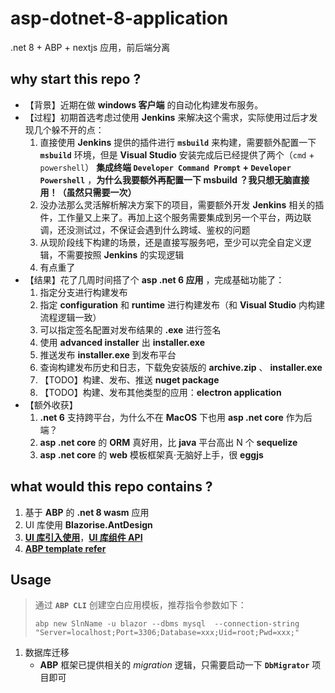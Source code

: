 # asp-dotnet-8-application

.net 8 + ABP + nextjs 应用，前后端分离

## why start this repo ?

- 【背景】近期在做 **windows 客户端** 的自动化构建发布服务。
- 【过程】初期首选考虑过使用 **Jenkins** 来解决这个需求，实际使用过后才发现几个躲不开的点：
  1. 直接使用 **Jenkins** 提供的插件进行 **`msbuild`** 来构建，需要额外配置一下 **`msbuild`** 环境，但是 **Visual Studio** 安装完成后已经提供了两个（`cmd` + `powershell`） **集成终端 `Developer Command Prompt` + `Developer Powershell`** ，**为什么我要额外再配置一下 msbuild ？我只想无脑直接用！（虽然只需要一次）**
  2. 没办法那么灵活解析解决方案下的项目，需要额外开发 **Jenkins** 相关的插件，工作量又上来了。再加上这个服务需要集成到另一个平台，两边联调，还没测试过，不保证会遇到什么跨域、鉴权的问题
  3. 从现阶段线下构建的场景，还是直接写服务吧，至少可以完全自定义逻辑，不需要按照 **Jenkins** 的实现逻辑
  4. 有点重了
- 【结果】花了几周时间搭了个 **asp .net 6 应用** ，完成基础功能了：
  1. 指定分支进行构建发布
  2. 指定 **configuration** 和 **runtime** 进行构建发布（和 **Visual Studio** 内构建流程逻辑一致）
  3. 可以指定签名配置对发布结果的 **.exe** 进行签名
  4. 使用 **advanced installer** 出 **installer.exe**
  5. 推送发布 **installer.exe** 到发布平台
  6. 查询构建发布历史和日志，下载免安装版的 **archive.zip** 、 **installer.exe**
  7. 【TODO】构建、发布、推送 **nuget package**
  8. 【TODO】构建、发布其他类型的应用：**electron application**
- 【额外收获】
  1. **.net 6** 支持跨平台，为什么不在 **MacOS** 下也用 **asp .net core** 作为后端？
  2. **asp .net core** 的 **ORM** 真好用，比 **java** 平台高出 N 个 **sequelize**
  3. **asp .net core** 的 **web** 模板框架真·无脑好上手，很 **eggjs**

## what would this repo contains ?

1. 基于 	**ABP** 的 **.net 8 wasm** 应用
2. UI 库使用 **Blazorise.AntDesign**
3. [**UI 库引入使用**](https://blazorise.com/docs)，[**UI 库组件 API**](https://blazorise.com/docs/components)
4. [**ABP template refer**](./refer.md)

## Usage
> 通过 **`ABP CLI`** 创建空白应用模板，推荐指令参数如下：
>
> `abp new SlnName -u blazor --dbms mysql  --connection-string "Server=localhost;Port=3306;Database=xxx;Uid=root;Pwd=xxx;"`

1. 数据库迁移
	+ **ABP** 框架已提供相关的 *migration* 逻辑，只需要启动一下 **`DbMigrator`** 项目即可